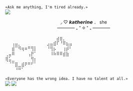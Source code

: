  `«Ask me anything, I'm tired already.»` </br>
![](https://files.catbox.moe/ny1t9v.PNG) </br>
<p align="center"> 
◞ ♡ 𝙠𝙖𝙩𝙝𝙚𝙧𝙞𝙣𝙚 ． she </br> 
 ———— ₊ ⁺ ⯎ ⁺ ₊ ———— </br>
</p> 



  ⠀⠀⠀⠀⠀⠀⠀⠀⠀⠀⠀⠀⠀⠀⠀⠀⣴⣶⡀ </br> 
⠀⠀⢠⣤⡀⠀⠀⠀⠀⠀⠀⠀⠀⣠⣤⣾⠏⠘⠿⣦⣤ </br> 
⠀⠀⣾⠉⠻⢶⠶⠛⢻⡇⠀⠀⠀⠘⢻⡦⠀⠀⢰⡾⠃ </br> 
⢀⣤⠿⠀⠀⠀⠀⢠⡟⠁⠀⠀⠀⠀⠸⠷⠿⠿⣾⣷ </br> 
⢿⣥⣀⠀⠀⠀⠀⠀⢻⡆ </br> 
⠀⠈⠉⣿⣀⣾⠟⠛⠋⠁     </br> 
⠀⠀⠀⠘⠛⠁ </br> 





 `«Everyone has the wrong idea. I have no talent at all.»` </br>
![](https://files.catbox.moe/mlmsaz.PNG)
<img src="https://komarev.com/ghpvc/?username=tonightyouaremine&style=pixel" />
</p>
